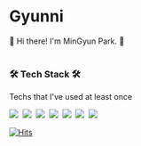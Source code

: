 <h1><b>Gyunni</b></h1>
👋 Hi there! I'm MinGyun Park. 🌱<br><br/>
<p>

</p>


<h3><b>🛠 Tech Stack 🛠</b></h3>
<p>Techs that I've used at least once </p>
<p>
<img src="https://img.shields.io/badge/GitHub-181717?style=flat-square&logo=GitHub&logoColor=white"/></a>&nbsp;
<img src="https://img.shields.io/badge/Android-3DDC84?style=flat-square&logo=Android&logoColor=white"/></a>&nbsp;
<img src="https://img.shields.io/badge/Java-007396?style=flat-square&logo=Java&logoColor=white"/></a>&nbsp;
<img src="https://img.shields.io/badge/Kotlin-0095D5?style=flat-square&logo=Kotlin&logoColor=white"/></a>&nbsp;
<img src="https://img.shields.io/badge/Mysql-4479A1?style=flat-square&logo=MySQL&logoColor=white"/></a>&nbsp;
<img src="https://img.shields.io/badge/Node.js-339933?style=flat-square&logo=node.js&logoColor=white"/></a>&nbsp;
<img src="https://img.shields.io/badge/Amazon AWS-212E50?style=flat-square&logo=Amazon%20AWS&logoColor=white"/></a>&nbsp; </p>

[![Hits](https://hits.seeyoufarm.com/api/count/incr/badge.svg?url=https%3A%2F%2Fgithub.com%2Falsrbs12304&count_bg=%234ED11F&title_bg=%23555555&icon=github.svg&icon_color=%23E7E7E7&title=hits&edge_flat=false)](https://hits.seeyoufarm.com)
